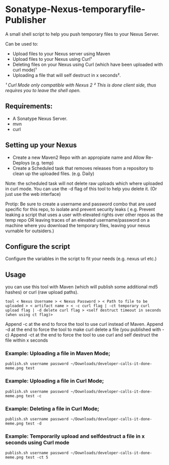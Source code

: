 # Sonatype-Nexus-temporaryfile-Publisher
A small shell script to help you push temporary files to your Nexus Server.

Can be used to:
- Upload files to your Nexus server using Maven
- Upload files to your Nexus using Curl¹
- Deleting files on your Nexus using Curl (which have been uploaded with curl mode)¹
- Uploading a file that will self destruct in x seconds².


_¹ Curl Mode only compatible with Nexus 2_
_² This is done client side, thus requires you to leave the shell open._

## Requirements:
- A Sonatype Nexus Server.
- mvn
- curl

## Setting up your Nexus
- Create a new Maven2 Repo with an appropiate name and Allow Re-Deploys (e.g. temp)
- Create a Scheduled task that removes releases from a repository to clean up the uploaded files. (e.g. Daily)

Note: the scheduled task will not delete raw uploads which where uploaded in curl mode. You can use the -d flag of this tool to help you delete it. (Or just use the web interface)

Protip: Be sure to create a username and password combo that are used specific for this repo, to isolate and prevent security leaks ( e.g. Prevent leaking a script that uses a user with elevated rights over other repos as the temp repo OR leaving traces of an elevated username/password on a machine where you download the temporary files, leaving your nexus vurnable for outsiders.)


## Configure the script
Configure the variables in the script to fit your needs (e.g. nexus url etc.)

## Usage
you can use this tool with Maven (which will publish some additional md5 hashes) or curl (raw upload paths).
```
tool < Nexus Username > < Nexus Password > < Path to file to be uploaded > < artifact name > < -c curl flag | -ct temporary curl upload flag | -d delete curl flag > <self destruct timeout in seconds (when using ct flag)>
```
Append -c at the end to force the tool to use curl instead of Maven.
Append -d at the end to force the tool to make curl delete a file (you published with -c)
Append -ct at the end to force the tool to use curl and self destruct the file within x seconds

### Example: Uploading a file in Maven Mode;
```
publish.sh username password ~/Downloads/developer-calls-it-done-meme.png test
```

### Example: Uploading a file in Curl Mode;
```
publish.sh username password ~/Downloads/developer-calls-it-done-meme.png test -c
```

### Example: Deleting a file in Curl Mode;
```
publish.sh username password ~/Downloads/developer-calls-it-done-meme.png test -d
```
### Example: Temporarily upload and selfdestruct a file in x seconds using Curl mode
```
publish.sh username password ~/Downloads/developer-calls-it-done-meme.png test -ct 5
```

